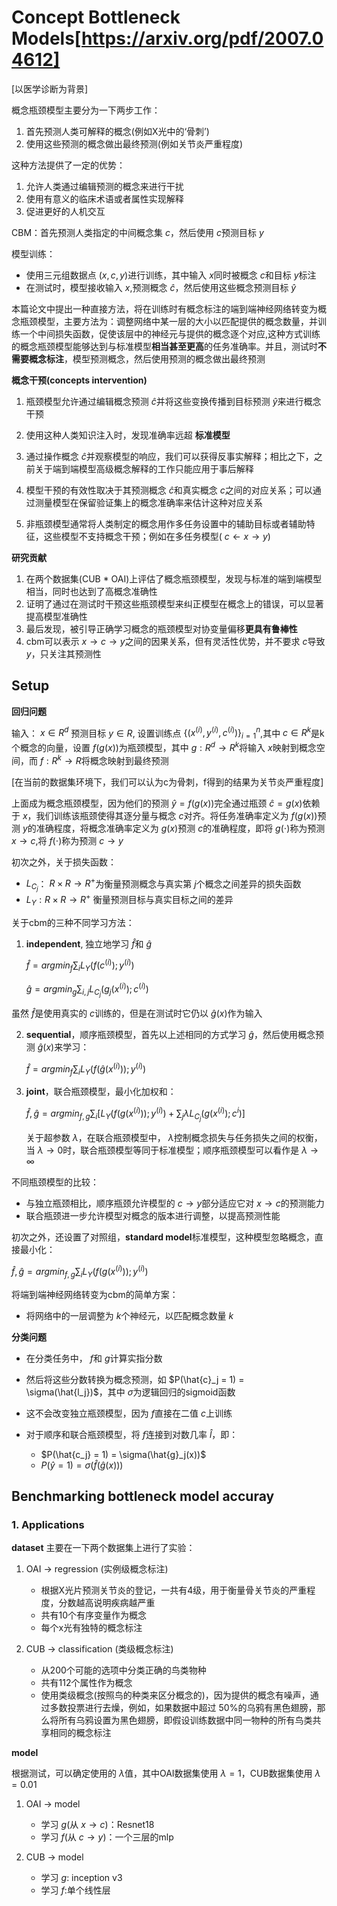 # Concept Bottleneck Models[https://arxiv.org/pdf/2007.04612]
[以医学诊断为背景]

概念瓶颈模型主要分为一下两步工作：
1. 首先预测人类可解释的概念(例如X光中的‘骨刺’)
2. 使用这些预测的概念做出最终预测(例如关节炎严重程度)

这种方法提供了一定的优势：
1. 允许人类通过编辑预测的概念来进行干扰
2. 使用有意义的临床术语或者属性实现解释
3. 促进更好的人机交互

CBM：首先预测人类指定的中间概念集 $c$，然后使用 $c$预测目标 $y$

模型训练：
* 使用三元组数据点 $(x,c,y)$进行训练，其中输入 $x$同时被概念 $c$和目标 $y$标注
* 在测试时，模型接收输入 $x$,预测概念 $\hat{c}$，然后使用这些概念预测目标 $\hat{y}$

本篇论文中提出一种直接方法，将在训练时有概念标注的端到端神经网络转变为概念瓶颈模型，主要方法为：调整网络中某一层的大小以匹配提供的概念数量，并训练一个中间损失函数，促使该层中的神经元与提供的概念逐个对应,这种方式训练的概念瓶颈模型能够达到与标准模型**相当甚至更高**的任务准确率。并且，测试时**不需要概念标注**，模型预测概念，然后使用预测的概念做出最终预测

**概念干预(concepts intervention)**

1. 瓶颈模型允许通过编辑概念预测 $\hat{c}$并将这些变换传播到目标预测 $\hat{y}$来进行概念干预

2. 使用这种人类知识注入时，发现准确率远超 **标准模型**

3. 通过操作概念 $\hat{c}$并观察模型的响应，我们可以获得反事实解释；相比之下，之前关于端到端模型高级概念解释的工作只能应用于事后解释

4. 模型干预的有效性取决于其预测概念 $\hat{c}$和真实概念 $c$之间的对应关系；可以通过测量模型在保留验证集上的概念准确率来估计这种对应关系
5. 非瓶颈模型通常将人类制定的概念用作多任务设置中的辅助目标或者辅助特征，这些模型不支持概念干预；例如在多任务模型( $c\leftarrow x \to y$)

**研究贡献**

1. 在两个数据集(CUB * OAI)上评估了概念瓶颈模型，发现与标准的端到端模型相当，同时也达到了高概念准确性
2. 证明了通过在测试时干预这些瓶颈模型来纠正模型在概念上的错误，可以显著提高模型准确性
3. 最后发现，被引导正确学习概念的瓶颈模型对协变量偏移**更具有鲁棒性**
4. cbm可以表示 $x\to c\to y$之间的因果关系，但有灵活性优势，并不要求 $c$导致 $y$，只关注其预测性

## Setup

**回归问题**

输入： $x\in R^d$ 预测目标 $y \in R$, 设置训练点 $\lbrace (x^{(i)},y^{(i)},c^{(i)})\rbrace^n_{i=1}$,其中 $c\in R^k$是k个概念的向量，设置 $f(g(x))$为瓶颈模型，其中 $g: R^d \to R^k$将输入 $x$映射到概念空间，而 $f:R^k \to R$将概念映射到最终预测

[在当前的数据集环境下，我们可以认为c为骨刺，f得到的结果为关节炎严重程度]

上面成为概念瓶颈模型，因为他们的预测 $\hat{y} = f(g(x))$完全通过瓶颈 $\hat{c} = g(x)$依赖于 $x$，我们训练该瓶颈使得其逐分量与概念 $c$对齐。将任务准确率定义为 $f(g(x))$预测 $y$的准确程度，将概念准确率定义为 $g(x)$预测 $c$的准确程度，即将 $g(\cdot)$称为预测 $x\to c$,将 $f(\cdot)$称为预测 $c\to y$

初次之外，关于损失函数：

*  $L_{C_j}$： $R \times R \to R^+$为衡量预测概念与真实第 $j$个概念之间差异的损失函数
*   $L_Y: R \times R \to R^+$ 衡量预测目标与真实目标之间的差异

关于cbm的三种不同学习方法：

1.  **independent**, 独立地学习 $\hat{f}$和 $\hat{g}$

    $\hat{f} = argmin_f \sum_i L_Y (f(c^{(i)});y^{(i)})$

    $\hat{g} = argmin_g \sum_{i,j} L_{C_j}(g_j(x^{(i)});c^{(i)})$

   虽然 $\hat{f}$是使用真实的 $c$训练的，但是在测试时它仍以 $\hat{g}(x)$作为输入

2. **sequential**，顺序瓶颈模型，首先以上述相同的方式学习 $\hat{g}$，然后使用概念预测 $\hat{g}(x)$来学习：

    $\hat{f} = argmin_f \sum_i L_Y(f(\hat{g}(x^{(i)}));y^{(i)})$

3. **joint**，联合瓶颈模型，最小化加权和：

     $\hat{f},\hat{g} = argmin_{f,g}\sum_i[L_Y(f(g(x^{(i)}));y^{(i)})+\sum_j\lambda L_{C_j}(g(x^{(i)});c^{i})]$

   关于超参数 $\lambda$，在联合瓶颈模型中， $\lambda$控制概念损失与任务损失之间的权衡，当 $\lambda \to 0$时，联合瓶颈模型等同于标准模型；顺序瓶颈模型可以看作是 $\lambda \to \infty$

不同瓶颈模型的比较：

* 与独立瓶颈相比，顺序瓶颈允许模型的 $c\to y$部分适应它对 $x\to c$的预测能力
* 联合瓶颈进一步允许模型对概念的版本进行调整，以提高预测性能

初次之外，还设置了对照组，**standard model**标准模型，这种模型忽略概念，直接最小化：

  $\hat{f},\hat{g} = argmin_{f,g} \sum_i L_Y(f(g(x^{(i)}));y^{(i)})$

将端到端神经网络转变为cbm的简单方案：
* 将网络中的一层调整为 $k$个神经元，以匹配概念数量 $k$

**分类问题**

* 在分类任务中， $f$和 $g$计算实指分数
* 然后将这些分数转换为概念预测，如 $P(\hat{c}_j = 1) = \sigma(\hat{l_j})$，其中 $\sigma$为逻辑回归的sigmoid函数
* 这不会改变独立瓶颈模型，因为 $f$直接在二值 $c$上训练
* 对于顺序和联合瓶颈模型，将 $f$连接到对数几率 $\hat{l}$，即：

    * $P(\hat{c_j} = 1) = \sigma(\hat{g}_j(x))$
    * $P(\hat{y} = 1) = \sigma(\hat{f}(\hat{g}(x)))$

## Benchmarking bottleneck model accuray

### 1. Applications

**dataset**
主要在一下两个数据集上进行了实验：

1. OAI -> regression (实例级概念标注)

   * 根据X光片预测关节炎的登记，一共有4级，用于衡量骨关节炎的严重程度，分数越高说明疾病越严重
   * 共有10个有序变量作为概念
   * 每个x光有独特的概念标注

2. CUB -> classification (类级概念标注)

   * 从200个可能的选项中分类正确的鸟类物种
   * 共有112个属性作为概念
   * 使用类级概念(按照鸟的种类来区分概念的)，因为提供的概念有噪声，通过多数投票进行去燥，例如，如果数据中超过 50%的乌鸦有黑色翅膀，那么将所有乌鸦设置为黑色翅膀，即假设训练数据中同一物种的所有鸟类共享相同的概念标注
  
**model**

根据测试，可以确定使用的 $\lambda$值，其中OAI数据集使用 $\lambda = 1$，CUB数据集使用 $\lambda = 0.01$

1. OAI -> model

   * 学习 $g$(从 $x\to c$)：Resnet18
   * 学习 $f$(从 $c \to y$)：一个三层的mlp

2. CUB -> model

   * 学习 $g$: inception v3
   * 学习 $f$:单个线性层
